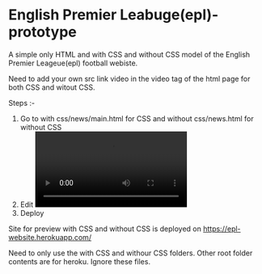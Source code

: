 # English Premier Leabuge(epl)-prototype
A simple only HTML and with CSS and without CSS model of the English Premier Leageue(epl) football webiste.
 
Need to add your own src link video in the video tag of the html page for both CSS and witout CSS.

Steps :-
 1. Go to with css/news/main.html for CSS and 
    without css/news.html for without CSS
 2. Edit <video> tag by changing the 
    <source src="YOUR LOCAL FILE PATH" type="video/mp4" />
 3. Deploy 
 
 Site for preview with CSS  and without CSS is deployed on
  https://epl-website.herokuapp.com/
 

 Need to only use the with CSS and withour CSS folders. Other root folder contents are for heroku. Ignore these files.
